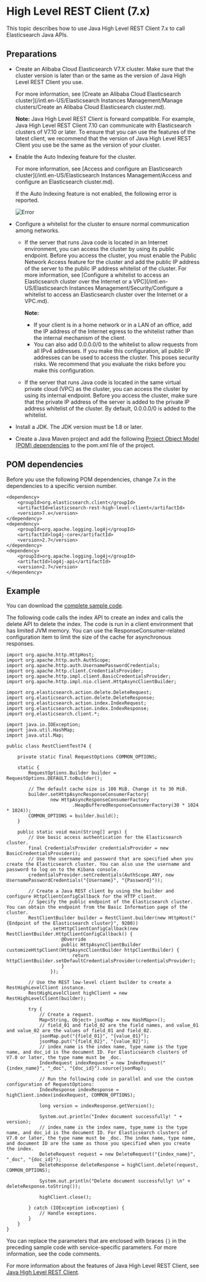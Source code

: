 # High Level REST Client \(7.x\)

This topic describes how to use Java High Level REST Client 7.x to call Elasticsearch Java APIs.

## Preparations

-   Create an Alibaba Cloud Elasticsearch V7.X cluster. Make sure that the cluster version is later than or the same as the version of Java High Level REST Client you use.

    For more information, see [Create an Alibaba Cloud Elasticsearch cluster](/intl.en-US/Elasticsearch Instances Management/Manage clusters/Create an Alibaba Cloud Elasticsearch cluster.md).

    **Note:** Java High Level REST Client is forward compatible. For example, Java High Level REST Client 7.10 can communicate with Elasticsearch clusters of V7.10 or later. To ensure that you can use the features of the latest client, we recommend that the version of Java High Level REST Client you use be the same as the version of your cluster.

-   Enable the Auto Indexing feature for the cluster.

    For more information, see [Access and configure an Elasticsearch cluster](/intl.en-US/Elasticsearch Instances Management/Access and configure an Elasticsearch cluster.md).

    If the Auto Indexing feature is not enabled, the following error is reported.

    ![Error](https://static-aliyun-doc.oss-accelerate.aliyuncs.com/assets/img/en-US/5487649951/p97345.png)

-   Configure a whitelist for the cluster to ensure normal communication among networks.
    -   If the server that runs Java code is located in an Internet environment, you can access the cluster by using its public endpoint. Before you access the cluster, you must enable the Public Network Access feature for the cluster and add the public IP address of the server to the public IP address whitelist of the cluster. For more information, see [Configure a whitelist to access an Elasticsearch cluster over the Internet or a VPC](/intl.en-US/Elasticsearch Instances Management/Security/Configure a whitelist to access an Elasticsearch cluster over the Internet or a VPC.md).

        **Note:**

        -   If your client is in a home network or in a LAN of an office, add the IP address of the Internet egress to the whitelist rather than the internal mechanism of the client.
        -   You can also add 0.0.0.0/0 to the whitelist to allow requests from all IPv4 addresses. If you make this configuration, all public IP addresses can be used to access the cluster. This poses security risks. We recommend that you evaluate the risks before you make this configuration.
    -   If the server that runs Java code is located in the same virtual private cloud \(VPC\) as the cluster, you can access the cluster by using its internal endpoint. Before you access the cluster, make sure that the private IP address of the server is added to the private IP address whitelist of the cluster. By default, 0.0.0.0/0 is added to the whitelist.
-   Install a JDK. The JDK version must be 1.8 or later.
-   Create a Java Maven project and add the following [Project Object Model \(POM\) dependencies](#section_zns_56a_i8r) to the pom.xml file of the project.

## POM dependencies

Before you use the following POM dependencies, change 7.x in the dependencies to a specific version number.

```
<dependency>
    <groupId>org.elasticsearch.client</groupId>
    <artifactId>elasticsearch-rest-high-level-client</artifactId>
    <version>7.x</version>
</dependency>
<dependency>
    <groupId>org.apache.logging.log4j</groupId>
    <artifactId>log4j-core</artifactId>
    <version>2.7</version>
</dependency>
<dependency>
    <groupId>org.apache.logging.log4j</groupId>
    <artifactId>log4j-api</artifactId>
    <version>2.7</version>
</dependency>
```

## Example

You can download the [complete sample code](https://docs-aliyun.cn-hangzhou.oss.aliyun-inc.com/assets/attach/33813/cn_zh/1593655159726/es7.4-demo.zip).

The following code calls the index API to create an index and calls the delete API to delete the index. The code is run in a client environment that has limited JVM memory. You can use the ResponseConsumer-related configuration item to limit the size of the cache for asynchronous responses.

```
import org.apache.http.HttpHost;
import org.apache.http.auth.AuthScope;
import org.apache.http.auth.UsernamePasswordCredentials;
import org.apache.http.client.CredentialsProvider;
import org.apache.http.impl.client.BasicCredentialsProvider;
import org.apache.http.impl.nio.client.HttpAsyncClientBuilder;

import org.elasticsearch.action.delete.DeleteRequest;
import org.elasticsearch.action.delete.DeleteResponse;
import org.elasticsearch.action.index.IndexRequest;
import org.elasticsearch.action.index.IndexResponse;
import org.elasticsearch.client.*;

import java.io.IOException;
import java.util.HashMap;
import java.util.Map;

public class RestClientTest74 {

    private static final RequestOptions COMMON_OPTIONS;

    static {
        RequestOptions.Builder builder = RequestOptions.DEFAULT.toBuilder();

        // The default cache size is 100 MiB. Change it to 30 MiB. 
        builder.setHttpAsyncResponseConsumerFactory(
                new HttpAsyncResponseConsumerFactory
                        .HeapBufferedResponseConsumerFactory(30 * 1024 * 1024));
        COMMON_OPTIONS = builder.build();
    }

    public static void main(String[] args) {
        // Use basic access authentication for the Elasticsearch cluster. 
        final CredentialsProvider credentialsProvider = new BasicCredentialsProvider();
        // Use the username and password that are specified when you create the Elasticsearch cluster. You can also use the username and password to log on to the Kibana console. 
        credentialsProvider.setCredentials(AuthScope.ANY, new UsernamePasswordCredentials("{Username}", "{Password}"));

        // Create a Java REST client by using the builder and configure HttpClientConfigCallback for the HTTP client. 
        // Specify the public endpoint of the Elasticsearch cluster. You can obtain the endpoint from the Basic Information page of the cluster. 
        RestClientBuilder builder = RestClient.builder(new HttpHost("{Endpoint of the Elasticsearch cluster}", 9200))
                .setHttpClientConfigCallback(new RestClientBuilder.HttpClientConfigCallback() {
                    @Override
                    public HttpAsyncClientBuilder customizeHttpClient(HttpAsyncClientBuilder httpClientBuilder) {
                        return httpClientBuilder.setDefaultCredentialsProvider(credentialsProvider);
                    }
                });

        // Use the REST low-level client builder to create a RestHighLevelClient instance. 
        RestHighLevelClient highClient = new RestHighLevelClient(builder);

        try {
            // Create a request. 
            Map<String, Object> jsonMap = new HashMap<>();
            // field_01 and field_02 are the field names, and value_01 and value_02 are the values of field_01 and field_02. 
            jsonMap.put("{field_01}", "{value_01}");
            jsonMap.put("{field_02}", "{value_02}");
            // index_name is the index name, type_name is the type name, and doc_id is the document ID. For Elasticsearch clusters of V7.0 or later, the type name must be _doc. 
            IndexRequest indexRequest = new IndexRequest("{index_name}", "_doc", "{doc_id}").source(jsonMap);

            // Run the following code in parallel and use the custom configuration of RequestOptions: 
            IndexResponse indexResponse = highClient.index(indexRequest, COMMON_OPTIONS);

            long version = indexResponse.getVersion();

            System.out.println("Index document successfully! " + version);
            // index_name is the index name, type_name is the type name, and doc_id is the document ID. For Elasticsearch clusters of V7.0 or later, the type name must be _doc. The index name, type name, and document ID are the same as those you specified when you create the index. 
            DeleteRequest request = new DeleteRequest("{index_name}", "_doc", "{doc_id}");
            DeleteResponse deleteResponse = highClient.delete(request, COMMON_OPTIONS);

            System.out.println("Delete document successfully! \n" + deleteResponse.toString());

            highClient.close();

        } catch (IOException ioException) {
            // Handle exceptions. 
        }
    }
}
```

You can replace the parameters that are enclosed with braces `{}` in the preceding sample code with service-specific parameters. For more information, see the code comments.

For more information about the features of Java High Level REST Client, see [Java High Level REST Client](https://www.elastic.co/guide/en/elasticsearch/client/java-rest/6.7/java-rest-high.html).

